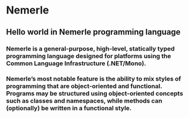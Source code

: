 # Nemerle
## Hello world in Nemerle programming language

### Nemerle is a general-purpose, high-level, statically typed programming language designed for platforms using the Common Language Infrastructure (.NET/Mono).

### Nemerle’s most notable feature is the ability to mix styles of programming that are object-oriented and functional. Programs may be structured using object-oriented concepts such as classes and namespaces, while methods can (optionally) be written in a functional style.